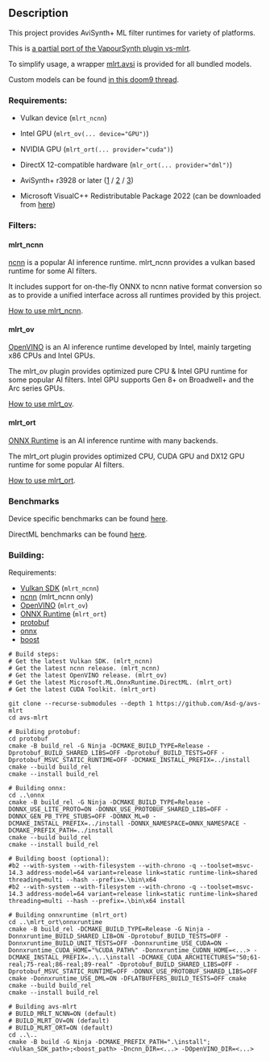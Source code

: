 ## Description

This project provides AviSynth+ ML filter runtimes for variety of platforms.

This is [a partial port of the VapourSynth plugin vs-mlrt](https://github.com/AmusementClub/vs-mlrt).

To simplify usage, a wrapper [mlrt.avsi](https://github.com/Asd-g/avs-mlrt/blob/main/mlrt.avsi) is provided for all bundled models.

Custom models can be found [in this doom9 thread](https://forum.doom9.org/showthread.php?t=184768).

### Requirements:

- Vulkan device (`mlrt_ncnn`)

- Intel GPU (`mlrt_ov(... device="GPU")`)

- NVIDIA GPU (`mlrt_ort(... provider="cuda")`)

- DirectX 12-compatible hardware (`mlr_ort(... provider="dml")`)

- AviSynth+ r3928 or later ([1](https://github.com/AviSynth/AviSynthPlus/releases) / [2](https://forum.doom9.org/showthread.php?t=181351) / [3](https://gitlab.com/uvz/AviSynthPlus-Builds))

- Microsoft VisualC++ Redistributable Package 2022 (can be downloaded from [here](https://github.com/abbodi1406/vcredist/releases))

### Filters:

#### mlrt_ncnn

[ncnn](https://github.com/Tencent/ncnn) is a popular AI inference runtime. mlrt_ncnn provides a vulkan based runtime for some AI filters.

It includes support for on-the-fly ONNX to ncnn native format conversion so as to provide a unified interface across all runtimes provided by this project.

[How to use mlrt_ncnn](https://github.com/Asd-g/avs-mlrt/blob/main/mlrt_ncnn/README.md).

#### mlrt_ov

[OpenVINO](https://docs.openvino.ai/latest/index.html) is an AI inference runtime developed by Intel, mainly targeting x86 CPUs and Intel GPUs.

The mlrt_ov plugin provides optimized pure CPU & Intel GPU runtime for some popular AI filters. Intel GPU supports Gen 8+ on Broadwell+ and the Arc series GPUs.

[How to use mlrt_ov](https://github.com/Asd-g/avs-mlrt/blob/main/mlrt_ov/README.md).

#### mlrt_ort

[ONNX Runtime](https://onnxruntime.ai/) is an AI inference runtime with many backends.

The mlrt_ort plugin provides optimized CPU, CUDA GPU and DX12 GPU runtime for some popular AI filters.

[How to use mlrt_ort](https://github.com/Asd-g/avs-mlrt/blob/main/mlrt_ort/README.md).

### Benchmarks

Device specific benchmarks can be found [here](https://github.com/AmusementClub/vs-mlrt/wiki#device-specific-benchmarks).

DirectML benchmarks can be found [here](https://github.com/AmusementClub/vs-mlrt/releases/tag/v13.2).

### Building:

Requirements:
- [Vulkan SDK](https://vulkan.lunarg.com/sdk/home) (`mlrt_ncnn`)
- [ncnn](https://github.com/Tencent/ncnn) (mlrt_ncnn only)
- [OpenVINO](https://www.intel.com/content/www/us/en/developer/tools/openvino-toolkit/download.html) (`mlrt_ov`)
- [ONNX Runtime](https://github.com/microsoft/onnxruntime) (`mlrt_ort`)
- [protobuf](https://github.com/protocolbuffers/protobuf)
- [onnx](https://github.com/onnx/onnx)
- [boost](https://www.boost.org/)

```
# Build steps:
# Get the latest Vulkan SDK. (mlrt_ncnn)
# Get the latest ncnn release. (mlrt_ncnn)
# Get the latest OpenVINO release. (mlrt_ov)
# Get the latest Microsoft.ML.OnnxRuntime.DirectML. (mlrt_ort)
# Get the latest CUDA Toolkit. (mlrt_ort)

git clone --recurse-submodules --depth 1 https://github.com/Asd-g/avs-mlrt
cd avs-mlrt

# Building protobuf:
cd protobuf
cmake -B build_rel -G Ninja -DCMAKE_BUILD_TYPE=Release -Dprotobuf_BUILD_SHARED_LIBS=OFF -Dprotobuf_BUILD_TESTS=OFF -Dprotobuf_MSVC_STATIC_RUNTIME=OFF -DCMAKE_INSTALL_PREFIX=../install
cmake --build build_rel
cmake --install build_rel

# Building onnx:
cd ..\onnx
cmake -B build_rel -G Ninja -DCMAKE_BUILD_TYPE=Release -DONNX_USE_LITE_PROTO=ON -DONNX_USE_PROTOBUF_SHARED_LIBS=OFF -DONNX_GEN_PB_TYPE_STUBS=OFF -DONNX_ML=0 -DCMAKE_INSTALL_PREFIX=../install -DONNX_NAMESPACE=ONNX_NAMESPACE -DCMAKE_PREFIX_PATH=../install
cmake --build build_rel
cmake --install build_rel

# Building boost (optional):
#b2 --with-system --with-filesystem --with-chrono -q --toolset=msvc-14.3 address-model=64 variant=release link=static runtime-link=shared threading=multi --hash --prefix=.\bin\x64
#b2 --with-system --with-filesystem --with-chrono -q --toolset=msvc-14.3 address-model=64 variant=release link=static runtime-link=shared threading=multi --hash --prefix=.\bin\x64 install

# Building onnxruntime (mlrt_ort)
cd ..\mlrt_ort\onnxruntime
cmake -B build_rel -DCMAKE_BUILD_TYPE=Release -G Ninja -Donnxruntime_BUILD_SHARED_LIB=ON -Dprotobuf_BUILD_TESTS=OFF -Donnxruntime_BUILD_UNIT_TESTS=OFF -Donnxruntime_USE_CUDA=ON -Donnxruntime_CUDA_HOME="%CUDA_PATH%" -Donnxruntime_CUDNN_HOME=<...> -DCMAKE_INSTALL_PREFIX=..\..\install -DCMAKE_CUDA_ARCHITECTURES="50;61-real;75-real;86-real;89-real" -Dprotobuf_BUILD_SHARED_LIBS=OFF -Dprotobuf_MSVC_STATIC_RUNTIME=OFF -DONNX_USE_PROTOBUF_SHARED_LIBS=OFF cmake -Donnxruntime_USE_DML=ON -DFLATBUFFERS_BUILD_TESTS=OFF cmake
cmake --build build_rel
cmake --install build_rel

# Building avs-mlrt
# BUILD_MRLT_NCNN=ON (default)
# BUILD_MLRT_OV=ON (default)
# BUILD_MLRT_ORT=ON (default)
cd ..\..
cmake -B build -G Ninja -DCMAKE_PREFIX_PATH=".\install";<Vulkan_SDK_path>;<boost_path> -Dncnn_DIR=<...> -DOpenVINO_DIR=<...>
```
